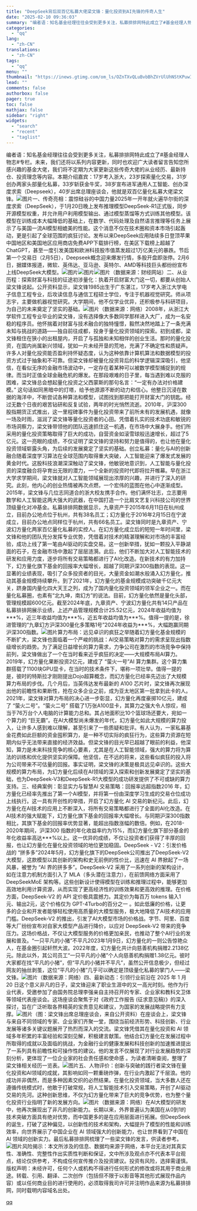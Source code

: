 ```yaml
---
title: "DeepSeek背后双百亿私募大佬梁文锋：量化投资到AI先锋的传奇人生"
date: "2025-02-10 09:36:03"
summary: "编者语：知名基金经理往往会受到更多关注，私募排排网特此成立了#基金经理人物志#专栏。未来，我们还将以..."
categories:
  - "qq"
lang:
  - "zh-CN"
translations:
  - "zh-CN"
tags:
  - "qq"
menu: ""
thumbnail: "https://inews.gtimg.com/om_ls/OZnTXvQLuBvbBhZVrUlUhNStKPuwIegPby7fwmpjx7zrEAA_640360/0"
lead: ""
comments: false
authorbox: false
pager: true
toc: false
mathjax: false
sidebar: "right"
widgets:
  - "search"
  - "recent"
  - "taglist"
---
```


编者语：知名基金经理往往会受到更多关注，私募排排网特此成立了#基金经理人物志#专栏。未来，我们还将以系列内容更新，同时也欢迎广大读者留言告知您所感兴趣的基金大佬，我们将不定期为大家更新这些传奇大佬的从业经历、最新持仓、投资理念等内容。本期介绍嘉宾：17岁考入浙大，23岁探索量化交易，31岁创办两家头部量化私募，33岁斩获金牛奖，38岁宣布进军通用人工智能、创办深度求索（Deepseek），40岁出席总理座谈会，他就是双百亿量化私募大佬梁文锋。![图片](https://inews.gtimg.com/om_bt/OiUnoeb9UOTWTRkp9CZKoL9BwpOR-eAhRmnR3x0hUGXE4AA/641)一、传奇亮相：震惊硅谷的中国力量2025年一开年就火遍华尔街的深度求索（DeepSeek），于1月20日晚上发布推理模型DeepSeek-R1正式版，同步开源模型权重，并允许用户利用模型输出、通过模型蒸馏等方式训练其他模型。该模型在训练成本大幅降低的基础上，在数学、代码处理及自然语言推理等任务上展示了与美国一流AI模型相媲美的性能。这个消息不仅在技术圈和资本市场引起轰动，更是引起了全球范围的疯狂讨论。发布以来DeepSeek应用陆续多日登顶苹果中国地区和美国地区应用商店免费APP下载排行榜，在美区下载榜上超越了ChatGPT，甚至一度引发美国和欧洲科技股市值蒸发超过1万亿美元的暴跌。节后第一个交易日（2月5日），Deepseek概念迎来爆发行情，多股开盘即涨停。2月6日，据媒体报道，微软、英伟达、亚马逊、英特尔、AMD等科技巨头都纷纷宣布上线DeepSeek大模型。![图片](https://inews.gtimg.com/om_bt/Omn30dwlnTZkclYC7CM3wGEbJ64e56FdqjqJyfpdICwRAAA/641)![图片](https://inews.gtimg.com/om_bt/Oxiykiq_utEjLDMiUqPlLAvGGQJcPOAacCio-icPDb3gwAA/641)![图片](https://inews.gtimg.com/om_bt/OjkpDd111NSzeOroba8mvt2o4KngFRDf6ZmJtVyFBqCa4AA/641)（数据来源：财经网站）二、从业历程：探索财富与科技的征途初涉量化：执着开启财富大门这一切，都要从创始人梁文锋说起。公开资料显示，梁文锋1985出生于广东湛江，17岁考入浙江大学电子信息工程专业，后攻读信息与通信工程硕士学位，专注于机器视觉研究。师从项志宇，主要做机器视觉研究。大学期间，他不仅学业优异，还积极参与科研项目，为自己的未来奠定了坚实的基础。![图片](https://inews.gtimg.com/om_bt/OklGkNSwIh4t1CQ7FM0onE7jO8CpVa8gPYWHSWpXBj5ewAA/641)（数据来源：网络）2008年，从浙江大学软件工程专业毕业的梁文锋，没有选择像大多数同学那样进入大厂，成为一名安稳的程序员。他怀揣着对财富与技术融合的独特憧憬，毅然决然地踏上了一条充满未知与挑战的道路——独自前往成都，投身于量化投资领域的探索。初到成都，梁文锋租住在狭小的出租屋内，开启了与孤独和未知相伴的创业生活。那时的量化投资，在国内尚属新兴领域，犹如一片未经开垦的荒地，充满了不确定性和质疑声。许多人对量化投资能否盈利持怀疑态度，认为这种依靠计算机算法和数据模型的投资方式过于抽象和不可靠。但梁文锋却被量化投资背后的科学逻辑深深吸引，他坚信，在看似无序的金融市场波动中，一定存在着某种可以被数学模型捕捉到的规律。而当时正值全球金融危机的爆发。在那段艰难的日子里，每当遇到难以克服的困难，梁文锋总会想起量化投资之父西蒙斯的那句名言：“一定有办法对价格建模。” 这句话如同黑暗中的灯塔，给予他源源不断的动力和信心。他整日沉浸在数据的海洋中，不断尝试各种算法和模型，试图找到那把能打开财富大门的钥匙。经过无数个日夜的艰苦钻研和反复试验，两年的时光悄然流逝。2010年，沪深300股指期货正式推出，这一里程碑事件为量化投资带来了前所未有的发展机遇，就像一场及时雨，滋润了梁文锋等量化投资者的心田。凭借着扎实的技术功底和敏锐的市场洞察力，梁文锋带领他的团队迅速抓住这一机遇，在市场中大展身手。他们所采用的量化投资策略取得了巨大的成功，自营资金如滚雪球般迅速增长，超过了5亿元。这一亮眼的成绩，不仅证明了梁文锋的坚持和努力是值得的，也让他在量化投资领域崭露头角，为后续的发展奠定了坚实的基础。创立私募：量化与AI的创新融合随着深度学习算法在全球范围内取得重大突破，人工智能迎来了爆发式发展的黄金时代。这股科技浪潮深深触动了梁文锋，他敏锐地意识到，人工智能与量化投资的深度融合将孕育出无限的潜力，一个全新的投资时代即将拉开帷幕。早在浙江大学求学期间，梁文锋就对人工智能领域展现出浓厚的兴趣，并进行了深入的研究。此刻，他内心的创业热情被再次点燃，一个宏伟的蓝图在他心中逐渐成型。2015年，梁文锋与几位志同道合的浙大校友携手合作。他们满怀壮志，立志要用数学和人工智能这两大强大的武器，在中国打造一个比肩文艺复兴科技公司的世界顶级量化对冲基金。私募排排网数据显示，九章资产于2015年6月11日在杭州成立，目前办公地点位于杭州，共有38名员工；幻方量化于2016年2月15日在宁波成立，目前办公地点同样位于杭州，共有66名员工。梁文锋同时是九章资产、宁波幻方量化两家百亿量化私募的实控人。在幻方量化成立后的短短一年时间里，梁文锋和他的团队充分发挥专业优势，凭借着对技术的精湛理解和对市场的丰富经验，成功上线了第一笔由AI驱动的实盘交易。这一创新举措，犹如一颗投入平静湖面的石子，在金融市场中激起了层层涟漪。此后，他们不断加大对人工智能技术的研发和应用力度，逐步将所有交易策略都进行了AI化改造。在新技术的有力加持下，幻方量化旗下基金的回报率大幅增长，超越了同期沪深300指数的表现。这一显著的业绩表现，吸引了众多投资者的目光，大量资金如潮水般涌入幻方量化，推动其基金规模持续攀升。到了2021年，幻方量化的基金规模成功突破千亿元大关，跻身国内量化四大天王之列，成为了国内量化投资领域的领军企业之一。而在量化私募圈，也素有“北九坤，南幻方”的说法。目前，幻方量化依然是量化头部，管理规模超600亿元。截至2024年底，九章资产、宁波幻方量化共有14只产品在私募排排网展示业绩，上述产品管理规模合计25.52亿元，2024年收益均值为\*\*\*%，近三年收益均值为\*\*\*%，近五年收益均值为\*\*\*%。值得一提的是，徐进管理的“九章幻方沪深300量化多策略1号”2024年收益为\*\*\*%，大幅跑赢同期沪深300指数。![图片](https://inews.gtimg.com/om_bt/OQg_gbJ7nITIy-gXB8NjG9YOMLbQZsllGHKuWcHxSjxKEAA/641)算力布局：远见卓识的疯狂之举随着幻方量化基金规模的不断扩大，梁文锋也面临着一个严峻的挑战：AI交易策略对算力的需求呈现出指数级增长的趋势。为了满足日益增长的算力需求，力争公司在激烈的市场竞争中保持前列，梁文锋做出了一个在当时看来近乎疯狂的决定——大规模布局AI算力。2019年，幻方量化果断投资2亿元，建成了 “萤火一号”AI 算力集群。这个算力集群搭载了1100块GPU显卡，在当时的技术条件下，堪称一项壮举。值得一提的是，彼时的特斯拉才刚刚提出Dojo超算概念，而幻方量化已经率先迈出了大规模算力布局的步伐。几个月后，当英伟达发布最新的 A100 芯片时，梁文锋再次展现出他的前瞻性和果断性，抢在众多企业之前，成为亚太地区第一批拿到此卡的人。2021年，梁文锋对算力布局的决心进一步彰显，幻方量化再度豪掷10亿元，建成了 “萤火二号”。“萤火二号” 搭载了1万张A100显卡，其算力之强大令人惊叹，相当于76万台个人电脑的计算能力总和。其占地面积比10个篮球场还要大，宛如一个算力的 “巨无霸”。在AI大模型尚未爆发的年代，幻方量化如此大规模的算力投入，让许多人感到难以理解，甚至引来了一些质疑和批评。有人认为，一家私募基金花费如此巨额的资金囤积算力，是一种不切实际的疯狂行为，这些算力资源在短期内似乎无法带来直接的经济效益。但梁文锋的目光早已超越了眼前的利益，他深知，算力是未来科技竞争的核心要素，尤其是在人工智能领域，强大的算力将为算法的训练和优化提供坚实的保障。他坚信，在不远的将来，这些看似疯狂的投入将为公司带来不可估量的回报。事实证明，梁文锋的决策是极具远见卓识的。这些大规模的算力布局，为幻方量化后续在AI领域的深入探索和创新发展奠定了坚实的基础，也为DeepSeek-V3和DeepSeek-R1大模型的成功研发提供了不可或缺的算力支持。三、经典案例：彰显实力与智慧AI 交易策略：回报率远超指数2016 年，幻方量化已经率先推出了第一个AI模型，并将第一份由深度学习生成的交易仓位成功上线执行。这一具有开创性的举措，开启了幻方量化 AI 交易的新纪元。此后，幻方量化在AI技术的应用上不断深入，将所有交易策略都进行了全面的AI化改造。在AI技术的强大赋能下，幻方量化旗下基金的回报率大幅增长。与同期沪深300指数相比，其旗下基金的回报率优势显著，能超出指数涨幅的数倍。例如，在2018-2020年期间，沪深300 指数的年化收益率约为15%，而幻方量化旗下部分基金的年化收益率高达\*\*\*%以上。这一优异的成绩，不仅让投资者们获得了丰厚的回报，也让幻方量化在量化投资领域的地位更加稳固。DeepSeek - V2：引发价格战的 “拼多多”2024年5月，幻方量化旗下的DeepSeek公司推出了DeepSeek-V2大模型，这款模型以其创新的架构和史无前例的性价比，迅速在 AI 界掀起了一场风暴，被誉为 “AI 界的拼多多”。DeepSeek-V2 采用了一系列创新的架构设计，如在注意力机制方面引入了 MLA（多头潜在注意力），在前馈网络方面采用了 DeepSeekMoE 架构等。这些创新设计使得模型在训练和推理过程中，能够更加高效地利用计算资源，从而实现了更高经济性的训练效果和更高效的推理。在价格方面，DeepSeek-V2 的 API 定价极具震撼力。其定价为每百万 tokens 输入1元、输出2元，这个价格仅为 GPT-4Turbo的百分之一 。如此低廉的价格，让更多的企业和开发者能够轻松使用高质量的大模型服务，极大地降低了AI技术的应用门槛。DeepSeek-V2 的推出，引发了AI大模型市场的价格战。字节、阿里、百度等大厂纷纷宣布对自家大模型产品进行降价，以应对 DeepSeek-V2 带来的竞争压力。这场价格战，不仅让大模型服务的价格更加亲民，也推动了整个AI行业的发展和普及。“一只平凡的小猪”不平凡2023年1月9日，幻方量化的一则公告惊艳众人，在基金圈引起轩然大波。2022年度，幻方量化共计向慈善机构捐赠2.2138亿元。除此以外，其公司员工“一只平凡的小猪”个人向慈善机构捐赠1.38亿元。彼时大家都在找“平凡的小猪”，但“平凡的小猪并不平凡”，虽然公开信息极少，但经过网友的抽丝剥茧，这位“平凡的小猪”几乎可以确定是顶级量化私募的掌门人——梁文锋。![图片](https://inews.gtimg.com/om_bt/OIaIUpH39ce5g7ppzC0gEuwqEPE6czjkolLpagORhehAEAA/641)（数据来源：网络）四、最新动态：引领行业前沿在 2025 年 1 月 20 日这个意义非凡的日子，梁文锋迎来了职业生涯中的又一高光时刻。他作为行业代表，受邀参加了由国务院总理李强亲自主持召开的专家、企业家和教科文卫体等领域代表座谈会。这场座谈会聚焦于对《政府工作报告 (征求意见稿)》的深入探讨，旨在广泛听取各界精英的宝贵意见和建议，为国家的发展战略提供有力支撑。![图片](https://inews.gtimg.com/om_bt/OLnh3T2b7w05oo1MkMP7S-vC6i2kT2pvsbOb6EVrqj_HwAA/641)（图：梁文锋出席总理座谈会，来自公开资料）在座谈会上，梁文锋与来自不同领域的专家、企业家们齐聚一堂，围绕当前经济形势、科技创新、行业发展等诸多关键议题展开了热烈而深入的交流。梁文锋凭借其在量化投资和 AI 领域多年积累的丰富经验和深刻见解，积极建言献策。他结合幻方量化在发展过程中所取得的成就以及面临的挑战，为金融行业的健康发展和科技创新的加速推进提出了一系列具有前瞻性和可操作性的建议。他的发言不仅展现了对行业发展趋势的深刻分析，更体现了一位企业家的社会责任感和使命感 。为读者清晰查阅，整理了梁文锋相关经历一览表。![图片](https://inews.gtimg.com/om_bt/OQTzAGzrw-RRRgruMid4S316N2mbLvoCVbLhiUAuU7H3cAA/641)五、人物评价：创新与突破的践行者梁文锋在量化投资和AI领域的成就，其影响如同一颗重磅炸弹，在行业内激起了千层浪。他的成功并非偶然，而是多种因素交织的必然结果。在量化投资领域，当大多数人还在遵循传统模式时，他敢于打破常规，将人工智能技术引入交易策略，开创了AI驱动交易的先河。这种创新思维，不仅为幻方量化带来了巨大的竞争优势，也为整个量化投资行业指明了新的发展方向。![图片](https://inews.gtimg.com/om_bt/ON1MKqFDmNO438LLGZMBFGDRrV_0UfyHD8N2f6mY9XL_sAA/641)（数据来源：网络）在AI大模型的研发中，他再次展现出了非凡的创新能力。长期以来，外界普遍认为美国在从0到1的技术突破方面具有绝对优势，而中国更多的是在应用层面进行拓展。但DeepSeek的诞生，打破了这种偏见，以创新性的技术和架构，大幅提升了模型的性能和训练效率，向世界展示了中国企业在 AI 领域强大的创新能力，也让世界看到了中国在 AI 领域的创新实力。最后私募排排网梳理了一些梁文锋的发言，供读者参考。![图片](https://inews.gtimg.com/om_bt/OF3E_qE_1lBZqYqB7d5QOaHa3HaLiqdKeDZLd6dzPz2m4AA/641)风险揭示：本文所涉及的信息、数据均来源于网络，本平台无法对其真实性、准确性、完整性作出实质性判断和保证，文中所涉及观点亦不代表本平台观点，结论仅供参考，不构成任何宣传推介及投资建议。投资有风险，选择需谨慎。版权声明：未经许可，任何个人或机构不得进行任何形式的修改或将其用于商业用途。转载、引用、翻译、二次创作（包括但不限于以影音等其他形式展现作品内容）或以任何商业目的进行使用的，必须取得我司许可并注明作品来源为私募排排网，同时载明内容域名出处。

[qq](https://new.qq.com/rain/a/20250210A01V6600)
